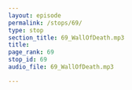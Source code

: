 ```yaml
---
layout: episode
permalink: /stops/69/
type: stop
section_title: 69_WallOfDeath.mp3
title: 
page_rank: 69
stop_id: 69
audio_file: 69_WallOfDeath.mp3

---
```

